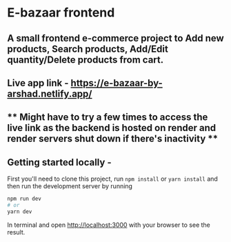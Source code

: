 
# E-bazaar frontend
## A small frontend e-commerce project to Add new products, Search products, Add/Edit quantity/Delete products from cart.

## Live app link - https://e-bazaar-by-arshad.netlify.app/

## ** Might have to try a few times to access the live link as the backend is hosted on render and render servers shut down if there's inactivity **

## Getting started locally - 

First you'll need to clone this project, run ```npm install``` or ```yarn install``` and then run the development server by running

```bash
npm run dev
# or
yarn dev
```

In terminal and open [http://localhost:3000](http://localhost:3000) with your browser to see the result.

